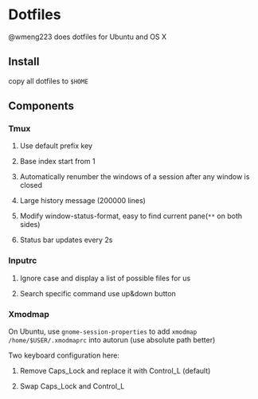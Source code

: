 # Dotfiles
@wmeng223 does dotfiles for Ubuntu and OS X

## Install
copy all dotfiles to `$HOME`

## Components

### Tmux

1. Use default prefix key

2. Base index start from 1

3. Automatically renumber the windows of a session after any window is closed

4. Large history message (200000 lines)

5. Modify window-status-format, easy to find current pane(`**` on both sides)

6. Status bar updates every 2s

### Inputrc

1. Ignore case and display a list of possible files for us

2. Search specific command use up&down button

### Xmodmap

On Ubuntu, use `gnome-session-properties` to add `xmodmap /home/$USER/.xmodmaprc` into autorun (use absolute path better)

Two keyboard configuration here:

1. Remove Caps_Lock and replace it with Control_L (default)

2. Swap Caps_Lock and Control_L 
